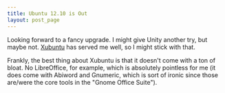 ```yaml
---
title: Ubuntu 12.10 is Out
layout: post_page
---
```

Looking forward to a fancy upgrade. I might give Unity another try, but maybe
not. [Xubuntu](http://www.xubuntu.org) has served me well, so I might stick
with that.

Frankly, the best thing about Xubuntu is that it doesn't come with a ton of
bloat. No LibreOffice, for example, which is absolutely pointless for me (it
does come with Abiword and Gnumeric, which is sort of ironic since those
are/were the core tools in the "Gnome Office Suite").
